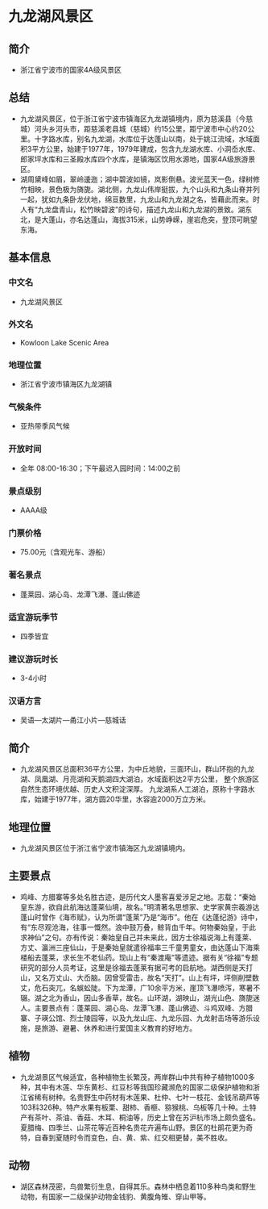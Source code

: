 # 九龙湖风景区
## 简介
- 浙江省宁波市的国家4A级风景区
## 总结
- 九龙湖风景区，位于浙江省宁波市镇海区九龙湖镇境内，原为慈溪县（今慈城）河头乡河头市，距慈溪老县城（慈城）约15公里，距宁波市中心约20公里。十字路水库，别名九龙湖，水库位于达蓬山以南，处于姚江流域，水域面积3平方公里，始建于1977年，1979年建成，包含九龙湖水库、小洞岙水库、郎家坪水库和三圣殿水库四个水库，是镇海区饮用水源地，国家4A级旅游景区。
- 湖周黛峰如眉，翠岭逶迤；湖中碧波如镜，岚影倒悬。波光蓝天一色，绿树修竹相映，景色极为旖旎。湖北侧，九龙山伟岸挺拔，九个山头和九条山脊并列一起，犹如九条卧龙伏地，绵亘数里，九龙山和九龙湖之名，皆藉此而来。时人有“九龙盘青山，松竹映碧波”的诗句，描述九龙山和九龙湖的景致。湖东北，是大蓬山，亦名达蓬山，海拔315米，山势峥嵘，崖岩危突，登顶可眺望东海。
## 基本信息
### 中文名
- 九龙湖风景区
### 外文名
- Kowloon Lake Scenic Area
### 地理位置
- 浙江省宁波市镇海区九龙湖镇
### 气候条件
- 亚热带季风气候
### 开放时间
- 全年 08:00-16:30；下午最迟入园时间：14:00之前
### 景点级别
- AAAA级
### 门票价格
- 75.00元（含观光车、游船）
### 著名景点
- 蓬莱园、湖心岛、龙潭飞瀑、蓬山佛迹
### 适宜游玩季节
- 四季皆宜
### 建议游玩时长
- 3-4小时
### 汉语方言
- 吴语—太湖片—甬江小片—慈城话
## 简介
- 九龙湖风景区总面积36平方公里，为中丘地貌，三面环山，群山环抱的九龙湖、凤凰湖、月亮湖和天鹅湖四大湖泊，水域面积达2平方公里， 整个旅游区自然生态环境优越、历史人文积淀深厚。 九龙湖系人工湖泊，原称十字路水库，始建于1977年，湖方圆20华里，水容逾2000万立方米。
## 地理位置
- 九龙湖风景区位于浙江省宁波市镇海区九龙湖镇境内。
## 主要景点
- 鸡峰、方腊寨等多处名胜古迹，是历代文人墨客喜爱涉足之地。志载：“秦始皇东游，欲自此航海达蓬莱仙境，故名。”明清著名思想家、史学家黄宗羲游达蓬山时曾作《海市赋》，认为所谓“蓬莱”乃是“海市”。他在《达蓬纪游》诗中，有“东尽观沧海，往事一慨然。浪中鼓万叠，鲸背血千年。何物秦始皇，于此求神仙”之句。亦有传说：秦始皇自己并未来此，因方士徐福说海上有蓬莱、方丈、瀛洲三座仙山，于是秦始皇就遣徐福率三千童男童女，由达蓬山下海乘楼船去蓬莱，求长生不老仙药。现山上有“秦渡庵”等遗迹。据有关“徐福”专题研究的部分人员考证，这里是徐福去蓬莱有据可考的启航地。湖西侧是天打山，又名万丈山、大岙脑。因曾受雷击，故名“天打”。山上有坪，坪侧削壁数丈，危石突兀，名蜈蚣陡。下为龙潭，广10余平方米，崖顶飞瀑喷泻，寒暑不辍。湖之北为香山，因山多香草，故名。山环湖，湖映山，湖光山色、旖旎迷人。主要景点有：蓬莱园、湖心岛、龙潭飞瀑、蓬山佛迹、斗鸡双峰、方腊寨、子瑛公馆、烈士陵园等，以及九龙山庄、九龙乐园、九龙射击场等游乐设施，是旅游、避暑、休养和进行爱国主义教育的好地方。
## 植物
- 九龙湖景区气候适宜，各种植物生长繁茂，两岸群山中共有种子植物1000多种，其中有木莲、华东黄杉、红豆杉等我国珍藏濒危的国家二级保护植物和浙江省稀有树种。名贵野生中药材有木莲果、杜仲、七叶一枝花、金钱吊葫芦等103科326种。特产水果有板栗、甜柿、香榧、猕猴桃、乌板等几十种。土特产有茶叶、茶油、香菇、木耳、桐油等，历史上曾在苏沪杭市场上颇负盛名。夏腊梅、四季兰、山茶花等近百种名贵花卉遍布山野。景区的杜鹃花更为奇特，自春到夏随时令而变色，白、黄、紫、红交相更替，美不胜收。
## 动物
- 湖区森林茂密，鸟兽繁衍生息，自得其乐。森林中栖息着110多种鸟类和野生动物，有国家一二级保护动物金钱豹、黄腹角雉、穿山甲等。